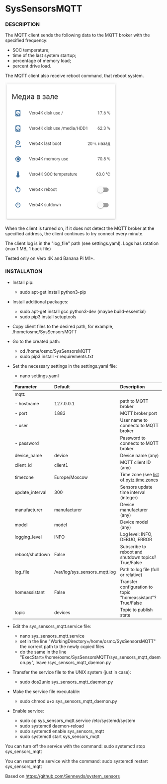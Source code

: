 <h1>SysSensorsMQTT</h1>
<h3>DESCRIPTION</h3>

The MQTT client sends the following data to the MQTT broker with the specified frequency:

* SOC temperature;
* time of the last system startup;
* percentage of memory load;
* percent drive load.

The MQTT client also receive reboot command, that reboot system. 

![lovelace card](images/image1.png)

When the client is turned on, if it does not detect the MQTT broker at the specified address,
the client continues to try connect every minute.

The client log is in the "log_file" path (see settings.yaml). Logs has rotation (max 1 MB, 1 back file)

Tested only on Vero 4K and Banana Pi M1+.

<h3>INSTALLATION</h3>

* Install pip:
  * sudo apt-get install python3-pip

* Install additional packages:
  * sudo apt-get install gcc python3-dev (maybe build-essential)
  * sudo pip3 install setuptools

* Copy client files to the desired path, for example, /home/osmc/SysSensorsMQTT
* Go to the created path:
  * cd /home/osmc/SysSensorsMQTT
  * sudo pip3 install -r requirements.txt
* Set the necessary settings in the settings.yaml file:
  * nano settings.yaml
  
  Parameter | Default | Description
  --------- | ------- | -----------
  mqtt: |    | 
   - hostname | 127.0.0.1 | path to MQTT broker
   - port | 1883 | MQTT broker port
   - user | | User name to connecto to MQTT broker
   - password | | Password to connecto to MQTT broker
  device_name | device | Device name (any)
  client_id | client1 | MQTT client ID (any)
  timezone | Europe/Moscow | Time zone (see [list of pytz time zones](https://gist.github.com/heyalexej/8bf688fd67d7199be4a1682b3eec7568)
  update_interval | 300 | Sensors update time interval (integer)
  manufacturer | manufacturer | Device manufacturer (any)
  model | model | Device model (any)
  logging_level | INFO | Log level: INFO, DEBUG, ERROR
  reboot/shutdown | False | Subscribe to reboot and shutdown topics? True/False
  log_file | /var/log/sys_sensors_mqtt.log | Path to log file (full or relative)
  homeassistant | False | Transfer configuration to topic "homeassistant"? True/False
  topic | devices | Topic to publish state
  
* Edit the sys_sensors_mqtt.service file:
  * nano sys_sensors_mqtt.service
  * set in the line "WorkingDirectory=/home/osmc/SysSensorsMQTT" the correct path to the newly copied files
  * do the same in the line "ExecStart=/home/osmc/SysSensorsMQTT/sys_sensors_mqtt_daemon.py", leave /sys_sensors_mqtt_daemon.py

* Transfer the service file to the UNIX system (just in case):
  * sudo dos2unix sys_sensors_mqtt_daemon.py

* Make the service file executable:
  * sudo chmod u+x sys_sensors_mqtt_daemon.py

* Enable service:
  * sudo cp sys_sensors_mqtt.service /etc/systemd/system
  * sudo systemctl daemon-reload
  * sudo systemctl enable sys_sensors_mqtt
  * sudo systemctl start sys_sensors_mqtt

You can turn off the service with the command: sudo systemctl stop sys_sensors_mqtt

You can restart the service with the command: sudo systemctl restart sys_sensors_mqtt

Based on https://github.com/Sennevds/system_sensors
